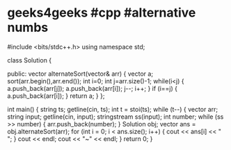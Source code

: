 # geeks4geeks #cpp #alternative numbs
#include <bits/stdc++.h>
using namespace std;

class Solution {

  public:
    vector<int> alternateSort(vector<int>& arr) {
        vector <int> a;
        sort(arr.begin(),arr.end());
        int i=0;
        int j=arr.size()-1;
        while(i<j)
        {
            a.push_back(arr[j]);
            a.push_back(arr[i]);
            j--;
            i++;
        }
        if (i==j)
        {
            a.push_back(arr[i]);
        }
        return a;
    }
};


int main() {
    string ts;
    getline(cin, ts);
    int t = stoi(ts);
    while (t--) {
        vector<int> arr;
        string input;
        getline(cin, input);
        stringstream ss(input);
        int number;
        while (ss >> number) {
            arr.push_back(number);
        }
        Solution obj;
        vector<int> ans = obj.alternateSort(arr);
        for (int i = 0; i < ans.size(); i++) {
            cout << ans[i] << " ";
        }
        cout << endl;
        cout << "~" << endl;
    }
    return 0;
}
